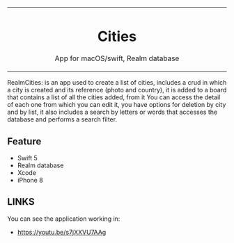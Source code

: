 <table align="center"><tr><td align="center" width="9999">

# Cities

App for macOS/swift, Realm database
</td></tr></table>


RealmCities: is an app used to create a list of cities, includes a crud in which a city is created and its reference (photo and country), it is added to a board that contains a list of all the cities added, from it You can access the detail of each one from which you can edit it, you have options for deletion by city and by list, it also includes a search by letters or words that accesses the database and performs a search filter.

## Feature
- Swift 5
- Realm database
- Xcode
- iPhone 8


## LINKS
 You can see the application working in:
- https://youtu.be/s7jXXVU7AAg

